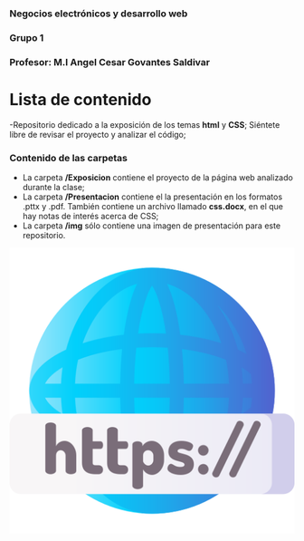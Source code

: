 ### Negocios electrónicos y desarrollo web
### Grupo 1
### Profesor: M.I Angel Cesar Govantes Saldivar

# Lista de contenido

-Repositorio dedicado a la exposición de los temas **html** y **CSS**;
Siéntete libre de revisar el proyecto y analizar el código;

### Contenido de las carpetas
- La carpeta **/Exposicion** contiene el proyecto de la página web analizado durante la clase;
- La carpeta **/Presentacion** contiene el la presentación en los formatos .pttx y .pdf. También
contiene un archivo llamado **css.docx**, en el que hay notas de interés acerca de CSS;
- La carpeta **/img** sólo contiene una imagen de presentación para este repositorio.

<p align="center">
  <img src="https://raw.githubusercontent.com/albertoicg01/DesarrolloWeb2022-2/main/img/img_readme.png"/>
</p>
